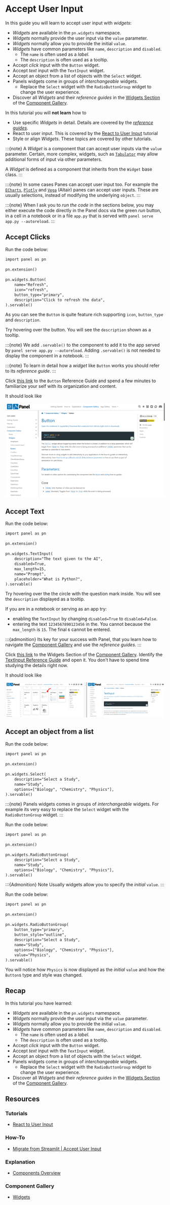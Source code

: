 # Accept User Input

In this guide you will learn to accept user input with *widgets*:

- *Widgets* are available in the `pn.widgets` namespace.
- *Widgets* normally provide the user input via the `value` parameter.
- *Widgets* normally allow you to provide the initial `value`.
- *Widgets* have common parameters like `name`, `description` and `disabled`.
  - The `name` is often used as a *label*.
  - The `description` is often used as a tooltip.
- Accept *click* input with the `Button` widget.
- Accept *text* input with the `TextInput` widget.
- Accept an object from a list of objects with the `Select` widget.
- Panels widgets come in groups of *interchangeable* widgets.
  - Replace the `Select` widget with the `RadioButtonGroup` widget to change the user experience.
- Discover all *Widgets* and their *reference guides* in the [Widgets Section](../../reference/index.md#widgets) of the [Component Gallery](../../reference/index.md).

In this tutorial you will **not learn** how to

- Use specific *Widgets* in detail. Details are covered by the *[reference guides](../../reference/index.md#widgets)*.
- React to user input. This is covered by the [React to User Input](bind.md) tutorial
- Style or align *Widgets*. These topics are covered by other tutorials.

:::{note}
A *Widget* is a component that can accept user inputs via the `value` parameter. Certain, more complex, widgets, such as [`Tabulator`](../../reference/widgets/Tabulator.ipynb) may allow additional forms of input via other parameters.

A *Widget* is defined as a component that inherits from the `Widget` base class.
:::

:::{note}
In some cases Panes can accept user input too. For example the [`ECharts`](../../reference/panes/ECharts.ipynb), [`Plotly`](../../reference/panes/Plotly.ipynb) and [`Vega`](../../reference/panes/Vega.ipynb) (Altair) panes can accept user inputs. These are usually selections, instead of modifying the underlying `object`.
:::

:::{note}
When I ask you to *run the code* in the sections below, you may either execute the code directly in the Panel docs via the green *run* button, in a cell in a notebook or in a file `app.py` that is served with `panel serve app.py --autoreload`.
:::

## Accept Clicks

Run the code below:

```{pyodide}
import panel as pn

pn.extension()

pn.widgets.Button(
    name="Refresh",
    icon="refresh",
    button_type="primary",
    description="Click to refresh the data",
).servable()
```

As you can see the `Button` is quite feature rich supporting `icon`, `button_type` and `description`.

Try hovering over the button. You will see the `description` shown as a tooltip.

:::{note}
We add `.servable()` to the component to add it to the app served by `panel serve app.py --autoreload`. Adding `.servable()` is not needed to display the component in a notebook.
:::

:::{note}
To learn in detail how a *widget* like `Button` works you should refer to its *reference guide*.
:::

Click [this link](../../reference/widgets/Button.ipynb) to the `Button` Reference Guide and spend a few minutes to familiarize your self with its organization and content.

It should look like

[![Button reference guide](../../_static/images/widgets_button_reference.png)](../../reference/widgets/Button.ipynb)

## Accept Text

Run the code below:

```{pyodide}
import panel as pn

pn.extension()

pn.widgets.TextInput(
    description="The text given to the AI",
    disabled=True,
    max_length=15,
    name="Prompt",
    placeholder="What is Python?",
).servable()
```

Try hovering over the the circle with the question mark inside. You will see the `description` displayed as a tooltip.

If you are in a notebook or serving as an app try:

- enabling the `TextInput` by changing `disabled=True` to `disabled=False`.
- entering the text `1234567890123456` in the. You cannot because the `max_length` is `15`. The final `6` cannot be entered.

:::{admonition}
Its key for your success with Panel, that you learn how to navigate the [Component Gallery](../../reference/index.md) and use the *reference guides*.
:::

Click [this link](../../reference/index.md#widgets) to the Widgets Section of the [Component Gallery](../../reference/index.md). Identify the [TextInput Reference Guide](../../reference/widgets/TextInput.ipynb) and open it. You don't have to spend time studying the details right now.

It should look like

[![Widgets Gallery and TextInput Reference Guide](../../_static/images/widgets_textinput_reference.png)](../../reference/index.md#widgets)

## Accept an object from a list

Run the code below:

```{pyodide}
import panel as pn

pn.extension()

pn.widgets.Select(
    description="Select a Study",
    name="Study",
    options=["Biology", "Chemistry", "Physics"],
).servable()
```

:::{note}
Panels widgets comes in groups of *interchangeable* widgets. For example its very easy to replace the `Select` widget with the `RadioButtonGroup` widget.
:::

Run the code below:

```{pyodide}
import panel as pn

pn.extension()

pn.widgets.RadioButtonGroup(
    description="Select a Study",
    name="Study",
    options=["Biology", "Chemistry", "Physics"],
).servable()
```

:::{Admonition} Note
Usually widgets allow you to specify the *initial* `value`.
:::

Run the code below:

```{pyodide}
import panel as pn

pn.extension()

pn.widgets.RadioButtonGroup(
    button_type="primary",
    button_style="outline",
    description="Select a Study",
    name="Study",
    options=["Biology", "Chemistry", "Physics"],
    value="Physics",
).servable()
```

You will notice how `Physics` is now displayed as the *initial* `value` and how the `Button`s type and style was changed.

## Recap

In this tutorial you have learned:

- *Widgets* are available in the `pn.widgets` namespace.
- *Widgets* normally provide the user input via the `value` parameter.
- *Widgets* normally allow you to provide the initial `value`.
- *Widgets* have common parameters like `name`, `description` and `disabled`.
  - The `name` is often used as a *label*.
  - The `description` is often used as a tooltip.
- Accept *click* input with the `Button` widget.
- Accept *text* input with the `TextInput` widget.
- Accept an object from a list of objects with the `Select` widget.
- Panels widgets come in groups of *interchangeable* widgets.
  - Replace the `Select` widget with the `RadioButtonGroup` widget to change the user experience.
- Discover all *Widgets* and their *reference guides* in the [Widgets Section](../../reference/index.md#widgets) of the [Component Gallery](../../reference/index.md).

## Resources

### Tutorials

- [React to User Input](bind.md)

### How-To

- [Migrate from Streamlit | Accept User Input](../../how_to/streamlit_migration/widgets.md)

### Explanation

- [Components Overview](../../explanation/components/components_overview.md)

### Component Gallery

- [Widgets](../../reference/index.md#widgets)
